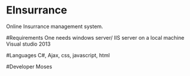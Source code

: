 # EInsurrance

Online Insurrance management system.

#Requirements
One needs windows server/ IIS server on a local machine
Visual studio 2013

#Languages
C#, Ajax, css, javascript, html

#Developer
Moses
